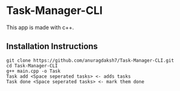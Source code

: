 # Task-Manager-CLI

This app is made with c++.

## Installation Instructions
```
git clone https://github.com/anuragdaksh7/Task-Manager-CLI.git
cd Task-Manager-CLI
g++ main.cpp -o Task
Task add <Space seperated tasks> <- adds tasks
Task done <Space seperated tasks> <- mark them done
```